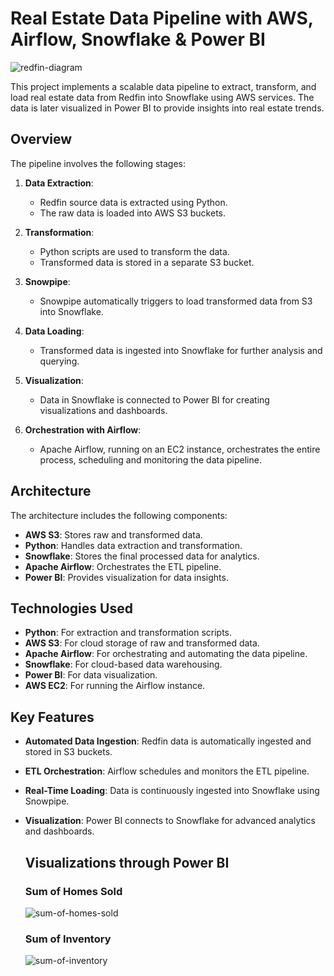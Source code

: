# Real Estate Data Pipeline with AWS, Airflow, Snowflake & Power BI

![redfin-diagram](https://github.com/user-attachments/assets/234cb3d2-f9ff-4930-864b-d363682586c4)

This project implements a scalable data pipeline to extract, transform, and load real estate data from Redfin into Snowflake using AWS services. The data is later visualized in Power BI to provide insights into real estate trends.

## Overview

The pipeline involves the following stages:

1. **Data Extraction**: 
   - Redfin source data is extracted using Python.
   - The raw data is loaded into AWS S3 buckets.

2. **Transformation**:
   - Python scripts are used to transform the data.
   - Transformed data is stored in a separate S3 bucket.

3. **Snowpipe**:
   - Snowpipe automatically triggers to load transformed data from S3 into Snowflake.

4. **Data Loading**:
   - Transformed data is ingested into Snowflake for further analysis and querying.

5. **Visualization**:
   - Data in Snowflake is connected to Power BI for creating visualizations and dashboards.

6. **Orchestration with Airflow**:
   - Apache Airflow, running on an EC2 instance, orchestrates the entire process, scheduling and monitoring the data pipeline.

## Architecture

The architecture includes the following components:
- **AWS S3**: Stores raw and transformed data.
- **Python**: Handles data extraction and transformation.
- **Snowflake**: Stores the final processed data for analytics.
- **Apache Airflow**: Orchestrates the ETL pipeline.
- **Power BI**: Provides visualization for data insights.

## Technologies Used

- **Python**: For extraction and transformation scripts.
- **AWS S3**: For cloud storage of raw and transformed data.
- **Apache Airflow**: For orchestrating and automating the data pipeline.
- **Snowflake**: For cloud-based data warehousing.
- **Power BI**: For data visualization.
- **AWS EC2**: For running the Airflow instance.

## Key Features

- **Automated Data Ingestion**: Redfin data is automatically ingested and stored in S3 buckets.
- **ETL Orchestration**: Airflow schedules and monitors the ETL pipeline.
- **Real-Time Loading**: Data is continuously ingested into Snowflake using Snowpipe.
- **Visualization**: Power BI connects to Snowflake for advanced analytics and dashboards.
  
  ## Visualizations through Power BI
  ### Sum of Homes Sold
  ![sum-of-homes-sold](https://github.com/user-attachments/assets/dc2f3f5f-fe15-4bfd-90d2-bcd84031a2c1)

  ### Sum of Inventory
  ![sum-of-inventory](https://github.com/user-attachments/assets/7bb48751-ddd5-455d-9157-4ad383236f9e)
